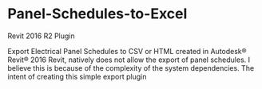 # Panel-Schedules-to-Excel
Revit 2016 R2 Plugin


Export Electrical Panel Schedules to CSV or HTML created in Autodesk® Revit®  2016 
Revit, natively does not allow the export of panel schedules. I believe this is because of the complexity of the system dependencies. The intent of creating this simple export plugin 
